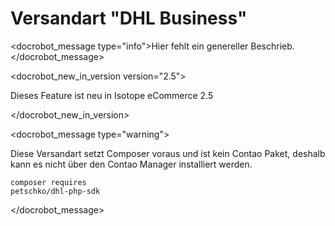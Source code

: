 # Versandart "DHL Business"

<docrobot_message type="info">Hier fehlt ein genereller Beschrieb.</docrobot_message>

<docrobot_new_in_version version="2.5"><p>Dieses Feature ist neu in Isotope eCommerce 2.5</p></docrobot_new_in_version>

<docrobot_message type="warning"><p>Diese Versandart setzt Composer voraus und ist kein Contao Paket, deshalb kann es nicht über den Contao Manager installiert werden.</p><p><code>composer requires petschko/dhl-php-sdk</code></p></docrobot_message>

